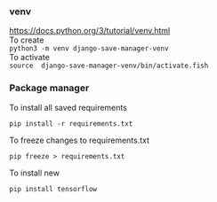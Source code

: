 ### venv

https://docs.python.org/3/tutorial/venv.html  
To create  
```python3 -m venv django-save-manager-venv```  
To activate  
```source  django-save-manager-venv/bin/activate.fish```

### Package manager
To install all saved requirements
```
pip install -r requirements.txt
```
To freeze changes to requirements.txt
```
pip freeze > requirements.txt
```
To install new 
```
pip install tensorflow
```